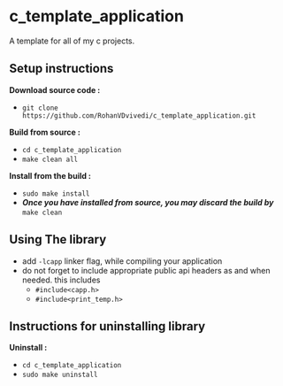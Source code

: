 # c_template_application
A template for all of my c projects.

## Setup instructions

**Download source code :**
 * `git clone https://github.com/RohanVDvivedi/c_template_application.git`

**Build from source :**
 * `cd c_template_application`
 * `make clean all`

**Install from the build :**
 * `sudo make install`
 * ***Once you have installed from source, you may discard the build by*** `make clean`

## Using The library
 * add `-lcapp` linker flag, while compiling your application
 * do not forget to include appropriate public api headers as and when needed. this includes
   * `#include<capp.h>`
   * `#include<print_temp.h>`

## Instructions for uninstalling library

**Uninstall :**
 * `cd c_template_application`
 * `sudo make uninstall`
